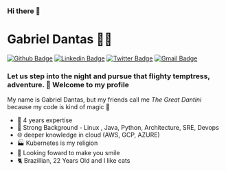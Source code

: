 ### Hi there 👋

# Gabriel Dantas :man_technologist:

[![Github Badge](https://img.shields.io/badge/-Github-000?style=flat-square&logo=Github&logoColor=white&link=https://github.com/romuloscampini)](https://github.com/gabdants)
[![Linkedin Badge](https://img.shields.io/badge/-LinkedIn-blue?style=flat-square&logo=Linkedin&logoColor=white&link=https://www.linkedin.com/in/gabriel-dantas/)](https://www.linkedin.com/in/romuloscampini/)
[![Twitter Badge](https://img.shields.io/badge/-Twitter-1ca0f1?style=flat-square&labelColor=1ca0f1&logo=twitter&logoColor=white&link=https://twitter.com/o_homem_de_jah)](https://twitter.com/romuloscampini)
[![Gmail Badge](https://img.shields.io/badge/-Gmail-c14438?style=flat-square&logo=Gmail&logoColor=white&link=mailto:romulo@scampini.com.br)](mailto:gab.dantas55@gmail.com)

### Let us step into the night and pursue that flighty temptress, adventure. :roller_coaster: Welcome to my profile

My name is Gabriel Dantas, but my friends call me *The Great Dantini* because my code is kind of magic 🧙

 - :dash: 4 years expertise 
 - :busts_in_silhouette: Strong Background - Linux , Java, Python, Architecture, SRE, Devops
 - :globe_with_meridians: deeper knowledge in cloud (AWS, GCP, AZURE)
 - 🏭 Kubernetes is my religion
 - :volcano: Looking foward to make you smile 
 - 🐈 Brazillian, 22 Years Old and I like cats
 
<!--
**gabdants/gabdants** is a ✨ _special_ ✨ repository because its `README.md` (this file) appears on your GitHub profile.

Here are some ideas to get you started:

- 🔭 I’m currently working on ...
- 🌱 I’m currently learning ...
- 👯 I’m looking to collaborate on ...
- 🤔 I’m looking for help with ...
- 💬 Ask me about ...
- 📫 How to reach me: ...
- 😄 Pronouns: ...
- ⚡ Fun fact: ...
-->
